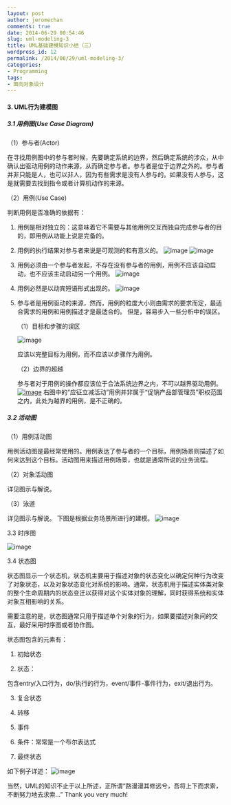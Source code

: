 ```yaml
---
layout: post
author: jeromechan
comments: true
date: 2014-06-29 00:54:46
slug: uml-modeling-3
title: UML基础建模知识小结（三）
wordpress_id: 12
permalink: /2014/06/29/uml-modeling-3/
categories:
- Programming
tags:
- 面向对象设计
---
```


#### 3. UML行为建模图

##### 3.1 用例图(Use Case Diagram)

（1）参与者(Actor)

在寻找用例图中的参与者时候，先要确定系统的边界，然后确定系统的涉众，从中确认出驱动用例的动作来源，从而确定参与者。参与者是位于边界之外的。参与者并非只能是人，也可以非人，因为有些需求是没有人参与的。如果没有人参与，这是就需要去找到指令或者计算机动作的来源。

（2）用例(Use Case)

判断用例是否准确的依据有：

1. 用例是相对独立的：这意味着它不需要与其他用例交互而独自完成参与者的目的，即用例从功能上说是完备的。

2. 用例的执行结果对参与者来说是可观测的和有意义的。
![image](/images/2014-06-29-uml-modeling-3/image_thumb10.png)
![image](/images/2014-06-29-uml-modeling-3/image_thumb11.png)

3. 用例必须由一个参与者发起，不存在没有参与者的用例，用例不应该自动启动，也不应该主动启动另一个用例。
![image](/images/2014-06-29-uml-modeling-3/image_thumb12.png)

4. 用例必然是以动宾短语形式出现的。
![image](/images/2014-06-29-uml-modeling-3/image_thumb13.png)

5. 参与者是用例驱动的来源，然而，用例的粒度大小则由需求的要求而定，最适合需求的用例和用例描述才是最适合的。
但是，容易步入一些分析中的误区。

	（1）目标和步骤的误区

	![image](/images/2014-06-29-uml-modeling-3/image_thumb14.png)

	应该以完整目标为用例，而不应该以步骤作为用例。

	（2）边界的超越

	参与者对于用例的操作都应该位于合法系统边界之内，不可以越界驱动用例。
	[![image](/images/2014-06-29-uml-modeling-3/image_thumb15.png)](/images/2014-06-29-uml-modeling-3/image15.png)
	右图中的“应征立减活动”用例并非属于“促销产品部管理员”职权范围之内，此处为越界的用例，是不正确的。

##### 3.2 活动图
（1）用例活动图

用例活动图是最经常使用的。用例表达了参与者的一个目标，用例场景则描述了如何来达到这个目标。活动图用来描述用例场景，也就是通常所说的业务流程。

（2）对象活动图

详见图示与解说。

（3）泳道

详见图示与解说。
下图是根据业务场景所进行的建模。
![image](/images/2014-06-29-uml-modeling-3/image_thumb16.png)

3.3 时序图

![image](/images/2014-06-29-uml-modeling-3/image_thumb17.png)

3.4 状态图

状态图显示一个状态机，状态机主要用于描述对象的状态变化以确定何种行为改变了对象状态，以及对象状态变化对系统的影响。通常，状态机用于描述实体类对象的整个生命周期内的状态变迁以获得对这个实体对象的理解，同时获得系统和实体对象互相影响的关系。

需要注意的是，状态图通常只用于描述单个对象的行为，如果要描述对象间的交互，最好采用时序图或者协作图。

状态图包含的元素有：

1. 初始状态

2. 状态：

包含entry/入口行为，do/执行的行为，event/事件-事件行为，exit/退出行为。

3. 复合状态

4. 转移

5. 事件

6. 条件：常常是一个布尔表达式

7. 最终状态

如下例子详述：
![image](/images/2014-06-29-uml-modeling-3/image_thumb18.png)

当然，UML的知识不止于以上所述，正所谓“路漫漫其修远兮，吾将上下而求索，不断努力地去求索…”
Thank you very much!
